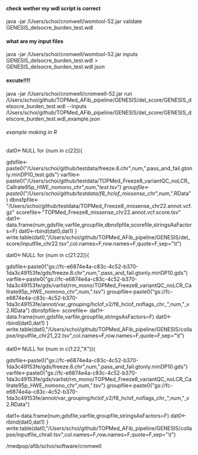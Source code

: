 #### check wether my wdl script is correct
java -jar /Users/schoi/cromwell/womtool-52.jar validate GENESIS_delsocre_burden_test.wdl

#### what are my input files
java -jar /Users/schoi/cromwell/womtool-52.jar inputs GENESIS_delsocre_burden_test.wdl > GENESIS_delsocre_burden_test.wdl.json

#### excute!!!!
java -jar /Users/schoi/cromwell/cromwell-52.jar run /Users/schoi/github/TOPMed_AFib_pipeline/GENESIS/del_score/GENESIS_delsocre_burden_test.wdl --inputs /Users/schoi/github/TOPMed_AFib_pipeline/GENESIS/del_score/GENESIS_delscore_burden_test.wdl_example.json





###### example making in R
dat0<-NULL
for (num in c(22)){

gdsfile<-paste0("/Users/schoi/github/testdata/freeze.8.chr",num,".pass_and_fail.gtonly.minDP10_test.gds")
varfile<-paste0("/Users/schoi/github/testdata/TOPMed_Freeze8_variantQC_noLCR_Callrate95p_HWE_nomono_chr",num,"_test.tsv")
groupfile<-paste0("/Users/schoi/github/testdata/f8_hclof_missense_chr_",num,".RData")
dbnsfpfile<-"/Users/schoi/github/testdata/TOPMed_Freeze8_missense_chr22.annot.vcf.gz"
scorefile<-"TOPMed_Freeze8_missense_chr22.annot.vcf.score.tsv"
dat1<-data.frame(num,gdsfile,varfile,groupfile,dbnsfpfile,scorefile,stringsAsFactors=F)
dat0<-rbind(dat0,dat1)
}
write.table(dat0,"/Users/schoi/github/TOPMed_AFib_pipeline/GENESIS/del_score/inputfile_chr22.tsv",col.names=F,row.names=F,quote=F,sep="\t")




dat0<-NULL
for (num in c(21:22)){

gdsfile<-paste0("gs://fc-e6874e4a-c83c-4c52-b370-1da3c49153fe/gds/freeze.8.chr",num,".pass_and_fail.gtonly.minDP10.gds")
varfile<-paste0("gs://fc-e6874e4a-c83c-4c52-b370-1da3c49153fe/gds/varlist/rm_mono/TOPMed_Freeze8_variantQC_noLCR_Callrate95p_HWE_nomono_chr",num,".tsv")
groupfile<-paste0("gs://fc-e6874e4a-c83c-4c52-b370-1da3c49153fe/annot/var_grouping/hclof_v2/f8_hclof_noflags_chr_",num,"_v2.RData")
dbnsfpfile<-
scorefile<-
dat1<-data.frame(num,gdsfile,varfile,groupfile,stringsAsFactors=F)
dat0<-rbind(dat0,dat1)
}
write.table(dat0,"/Users/schoi/github/TOPMed_AFib_pipeline/GENESIS/collapse/inputfile_chr21_22.tsv",col.names=F,row.names=F,quote=F,sep="\t")

####
dat0<-NULL
for (num in c(1:22,"X")){

gdsfile<-paste0("gs://fc-e6874e4a-c83c-4c52-b370-1da3c49153fe/gds/freeze.8.chr",num,".pass_and_fail.gtonly.minDP10.gds")
varfile<-paste0("gs://fc-e6874e4a-c83c-4c52-b370-1da3c49153fe/gds/varlist/rm_mono/TOPMed_Freeze8_variantQC_noLCR_Callrate95p_HWE_nomono_chr",num,".tsv")
groupfile<-paste0("gs://fc-e6874e4a-c83c-4c52-b370-1da3c49153fe/annot/var_grouping/hclof_v2/f8_hclof_noflags_chr_",num,"_v2.RData")

dat1<-data.frame(num,gdsfile,varfile,groupfile,stringsAsFactors=F)
dat0<-rbind(dat0,dat1)
}
write.table(dat0,"/Users/schoi/github/TOPMed_AFib_pipeline/GENESIS/collapse/inputfile_chrall.tsv",col.names=F,row.names=F,quote=F,sep="\t")



/medpop/afib/schoi/software/cromwell
